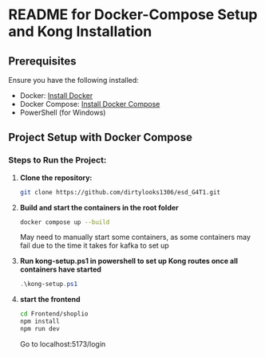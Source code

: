 # README for Docker-Compose Setup and Kong Installation

## Prerequisites

Ensure you have the following installed:
- Docker: [Install Docker](https://www.docker.com/get-started)
- Docker Compose: [Install Docker Compose](https://docs.docker.com/compose/install/)
- PowerShell (for Windows)

## Project Setup with Docker Compose

### Steps to Run the Project:

1. **Clone the repository:**
   ```bash
   git clone https://github.com/dirtylooks1306/esd_G4T1.git

2. **Build and start the containers in the root folder**
    ```bash
    docker compose up --build

    ```
    May need to manually start some containers, as some containers may fail due to the time it takes for kafka to set up

3. **Run kong-setup.ps1 in powershell to set up Kong routes once all containers have started**
    ```powershell
    .\kong-setup.ps1

4. **start the frontend**
    ```bash
    cd Frontend/shoplio
    npm install
    npm run dev
    ```
    Go to localhost:5173/login